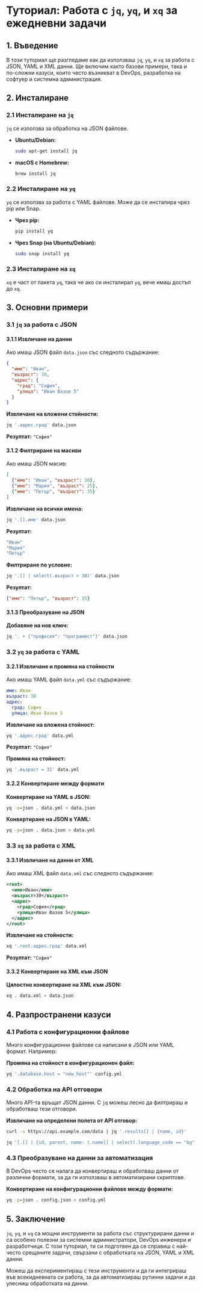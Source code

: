 
# Туториал: Работа с `jq`, `yq`, и `xq` за ежедневни задачи

## 1. Въведение
В този туториал ще разгледаме как да използваш `jq`, `yq`, и `xq` за работа с JSON, YAML и XML данни. Ще включим както базови примери, така и по-сложни казуси, които често възникват в DevOps, разработка на софтуер и системна администрация.

## 2. Инсталиране

### 2.1 Инсталиране на `jq`
`jq` се използва за обработка на JSON файлове.

- **Ubuntu/Debian:**
  ```bash
  sudo apt-get install jq
  ```

- **macOS с Homebrew:**
  ```bash
  brew install jq
  ```

### 2.2 Инсталиране на `yq`
`yq` се използва за работа с YAML файлове. Може да се инсталира чрез pip или Snap.

- **Чрез pip:**
  ```bash
  pip install yq
  ```

- **Чрез Snap (на Ubuntu/Debian):**
  ```bash
  sudo snap install yq
  ```

### 2.3 Инсталиране на `xq`
`xq` е част от пакета `yq`, така че ако си инсталирал `yq`, вече имаш достъп до `xq`.

## 3. Основни примери

### 3.1 `jq` за работа с JSON

#### 3.1.1 Извличане на данни
Ако имаш JSON файл `data.json` със следното съдържание:

```json
{
  "име": "Иван",
  "възраст": 30,
  "адрес": {
    "град": "София",
    "улица": "Иван Вазов 5"
  }
}
```

**Извличане на вложени стойности:**
```bash
jq '.адрес.град' data.json
```
**Резултат:** `"София"`

#### 3.1.2 Филтриране на масиви
Ако имаш JSON масив:

```json
[
  {"име": "Иван", "възраст": 30},
  {"име": "Мария", "възраст": 25},
  {"име": "Петър", "възраст": 35}
]
```

**Извличане на всички имена:**
```bash
jq '.[].име' data.json
```
**Резултат:**
```bash
"Иван"
"Мария"
"Петър"
```

**Филтриране по условие:**
```bash
jq '.[] | select(.възраст > 30)' data.json
```
**Резултат:**
```json
{"име": "Петър", "възраст": 35}
```

#### 3.1.3 Преобразуване на JSON
**Добавяне на нов ключ:**
```bash
jq '. + {"професия": "програмист"}' data.json
```

### 3.2 `yq` за работа с YAML

#### 3.2.1 Извличане и промяна на стойности
Ако имаш YAML файл `data.yml` със съдържание:

```yaml
име: Иван
възраст: 30
адрес:
  град: София
  улица: Иван Вазов 5
```

**Извличане на вложена стойност:**
```bash
yq '.адрес.град' data.yml
```
**Резултат:** `"София"`

**Промяна на стойност:**
```bash
yq '.възраст = 31' data.yml
```

#### 3.2.2 Конвертиране между формати
**Конвертиране на YAML в JSON:**
```bash
yq -o=json . data.yml > data.json
```

**Конвертиране на JSON в YAML:**
```bash
yq -p=json . data.json > data.yml
```

### 3.3 `xq` за работа с XML

#### 3.3.1 Извличане на данни от XML
Ако имаш XML файл `data.xml` със следното съдържание:

```xml
<root>
  <име>Иван</име>
  <възраст>30</възраст>
  <адрес>
    <град>София</град>
    <улица>Иван Вазов 5</улица>
  </адрес>
</root>
```

**Извличане на стойности:**
```bash
xq '.root.адрес.град' data.xml
```
**Резултат:** `"София"`

#### 3.3.2 Конвертиране на XML към JSON
**Цялостно конвертиране на XML към JSON:**
```bash
xq . data.xml > data.json
```

## 4. Разпространени казуси

### 4.1 Работа с конфигурационни файлове
Много конфигурационни файлове са написани в JSON или YAML формат. Например:

**Промяна на стойност в конфигурационен файл:**
```bash
yq '.database.host = "new_host"' config.yml
```

### 4.2 Обработка на API отговори
Много API-та връщат JSON данни. С `jq` можеш лесно да филтрираш и обработваш тези отговори.

**Извличане на определени полета от API отговор:**
```bash
curl -s https://api.example.com/data | jq '.results[] | {name, id}'
```
```bash
jq '[.[] | {id, parent, name: (.name[] | select(.language_code == "bg") | .text)}]' categories.json
```

### 4.3 Преобразуване на данни за автоматизация
В DevOps често се налага да конвертираш и обработваш данни от различни формати, за да ги използваш в автоматизирани скриптове.

**Конвертиране на конфигурационни файлове между формати:**
```bash
yq -p=json . config.json > config.yml
```

## 5. Заключение
`jq`, `yq`, и `xq` са мощни инструменти за работа със структурирани данни и са особено полезни за системни администратори, DevOps инженери и разработчици. С този туториал, ти си подготвен да се справиш с най-често срещаните задачи, свързани с обработката на JSON, YAML и XML данни.

Можеш да експериментираш с тези инструменти и да ги интегрираш във всекидневната си работа, за да автоматизираш рутинни задачи и да улесниш обработката на данни.
